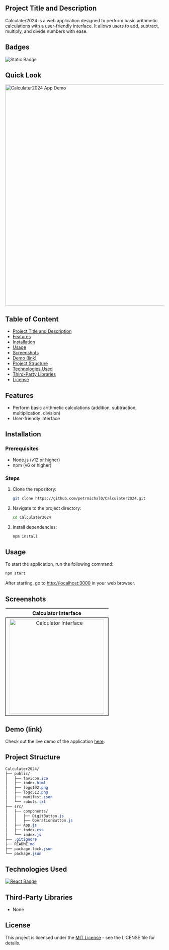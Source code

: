 ## Project Title and Description
Calculater2024 is a web application designed to perform basic arithmetic calculations with a user-friendly interface. It allows users to add, subtract, multiply, and divide numbers with ease.

## Badges
![Static Badge](https://img.shields.io/badge/status-online-brightgreen)

## Quick Look
<img src="https://github.com/user-attachments/assets/bb39cd01-49b2-4600-9ef3-329b1205bc7d" width="700" alt="Calculater2024 App Demo">

## Table of Content
- [Project Title and Description](#project-title-and-description)
- [Features](#features)
- [Installation](#installation)
- [Usage](#usage)
- [Screenshots](#screenshots)
- [Demo (link)](#demo-link)
- [Project Structure](#project-structure)
- [Technologies Used](#technologies-used)
- [Third-Party Libraries](#third-party-libraries)
- [License](#license)

## Features
- Perform basic arithmetic calculations (addition, subtraction, multiplication, division)
- User-friendly interface

## Installation

### Prerequisites
- Node.js (v12 or higher)
- npm (v6 or higher)

### Steps

1. Clone the repository:
    ```bash
    git clone https://github.com/petrmichal0/Calculater2024.git
    ```

2. Navigate to the project directory:
    ```bash
    cd Calculater2024
    ```

3. Install dependencies:
    ```bash
    npm install
    ```

## Usage
To start the application, run the following command:
```bash
npm start
```

After starting, go to [http://localhost:3000](http://localhost:3000) in your web browser.

## Screenshots

<table>
  <tr>
    <th>Calculator Interface</th>
  </tr>
  <tr>
    <td style="border: 1px solid black; width: 310px; height: 310px; text-align: center;">
      <img src="https://github.com/user-attachments/assets/e0e0290f-3a01-412e-944f-17780431c1c3" width="300" height="300" alt="Calculator Interface">
    </td>
  </tr>
</table>

## Demo (link)

Check out the live demo of the application [here](https://calculater-v1.netlify.app/).

## Project Structure

```css
Calculater2024/
├── public/
│   ├── favicon.ico
│   ├── index.html
│   ├── logo192.png
│   ├── logo512.png
│   ├── manifest.json
│   └── robots.txt
├── src/
│   ├── components/
│   │   ├── DigitButton.js
│   │   ├── OperationButton.js
│   ├── App.js
│   ├── index.css
│   └── index.js
├── .gitignore
├── README.md
├── package-lock.json
└── package.json
```

## Technologies Used

[![React Badge](https://img.shields.io/badge/-React-61DBFB?style=for-the-badge&labelColor=black&logo=react&logoColor=61DBFB)](#)

## Third-Party Libraries

* None

## License

This project is licensed under the [MIT License](https://opensource.org/licenses/MIT) - see the LICENSE file for details.

